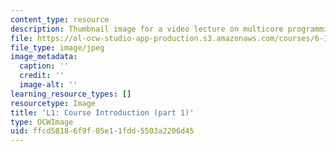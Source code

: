 ```yaml
---
content_type: resource
description: Thumbnail image for a video lecture on multicore programming.
file: https://ol-ocw-studio-app-production.s3.amazonaws.com/courses/6-189-multicore-programming-primer-january-iap-2007/ffcd58186f9f05e11fdd5503a2206d45_l1.jpg
file_type: image/jpeg
image_metadata:
  caption: ''
  credit: ''
  image-alt: ''
learning_resource_types: []
resourcetype: Image
title: 'L1: Course Introduction (part 1)'
type: OCWImage
uid: ffcd5818-6f9f-05e1-1fdd-5503a2206d45
---
```

